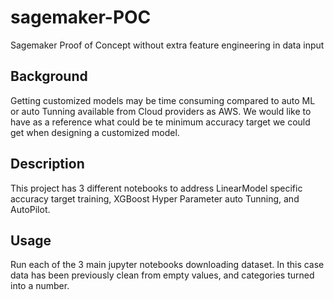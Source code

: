 # sagemaker-POC
Sagemaker Proof of Concept without extra feature engineering in data input

## Background
Getting customized models may be time consuming compared to auto ML or auto Tunning available from Cloud providers as AWS. We would like to have as a reference what could be te minimum accuracy target we could get when designing a customized model.

## Description
This project has 3 different notebooks to address LinearModel specific accuracy target training, XGBoost Hyper Parameter auto Tunning, and AutoPilot.

## Usage
Run each of the 3 main jupyter notebooks downloading dataset. In this case data has been previously clean from empty values, and categories turned into a number.


